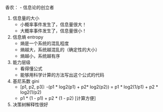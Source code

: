 香农：
    - 信息论的创立者
1. 信息量的大小
    - 小概率事件发生了，信息量很大！
    - 大概率事件发生了，信息量很小！
2. 信息熵 entropy
    - 熵是一个系统的混乱程度
    - 熵越大，系统越混乱的（确定性的大小）
    - 熵越小，系统越有序
3. 能力层级
    - 看得懂公式
    - 能够用科学计算的方法写出这个公式的代码
4. 基尼系数 gini 
    - [p1, p2, p3]: -(p1 * log2(p1) + p2* log2(p2)) = p1 * log2(1/p1) + p2 * log2(1/p2)
    - p1 * (1 - p1) + p2 * (1 - p2) [计算方便]
5. 决策树解释性很好